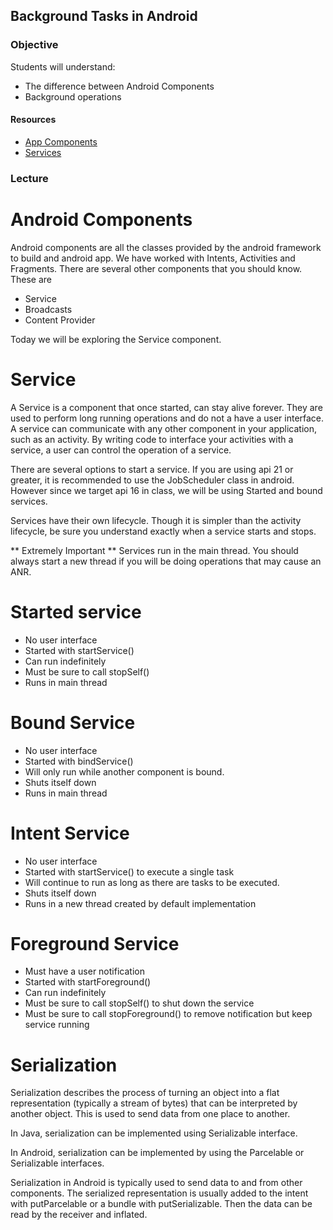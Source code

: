 ## Background Tasks in Android

### Objective

Students will understand:

* The difference between Android Components
* Background operations


#### Resources
- [App Components](https://developer.android.com/guide/components/index.html)
- [Services](https://developer.android.com/guide/components/services.html)


### Lecture

# Android Components
Android components are all the classes provided by the android framework to build
and android app. We have worked with Intents, Activities and Fragments. There
are several other components that you should know. These are
* Service
* Broadcasts
* Content Provider

Today we will be exploring the Service component.

# Service
A Service is a component that once started, can stay alive forever. They are used
to perform long running operations and do not a have a user interface. A service can
communicate with any other component in your application, such as an activity. By
writing code to interface your activities with a service, a user can control the
operation of a service.

There are several options to start a service. If you are using api 21 or greater,
it is recommended to use the JobScheduler class in android. However since we target
api 16 in class, we will be using Started and bound services.

Services have their own lifecycle. Though it is simpler than the activity lifecycle,
be sure you understand exactly when a service starts and stops.

** Extremely Important **
Services run in the main thread. You should always start a new thread if you
will be doing operations that may cause an ANR.

# Started service
* No user interface
* Started with startService()
* Can run indefinitely
* Must be sure to call stopSelf()
* Runs in main thread

# Bound Service
* No user interface
* Started with bindService()
* Will only run while another component is bound.
* Shuts itself down
* Runs in main thread

# Intent Service
* No user interface
* Started with startService() to execute a single task
* Will continue to run as long as there are tasks to be executed.
* Shuts itself down
* Runs in a new thread created by default implementation

# Foreground Service
* Must have a user notification
* Started with startForeground()
* Can run indefinitely
* Must be sure to call stopSelf() to shut down the service
* Must be sure to call stopForeground() to remove notification but keep service running


# Serialization
Serialization describes the process of turning an object into a flat representation
(typically a stream of bytes) that can be interpreted by another object. This is used
to send data from one place to another.

In Java, serialization can be implemented using Serializable interface.

In Android, serialization can be implemented by using the Parcelable or Serializable
interfaces.

Serialization in Android is typically used to send data to and from other components.
The serialized representation is usually added to the intent with putParcelable or
a bundle with putSerializable. Then the data can be read by the receiver and inflated.
